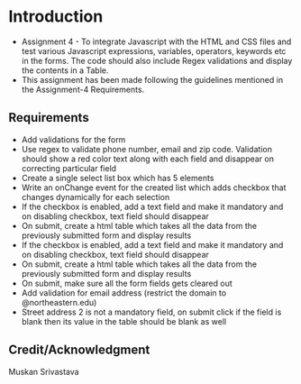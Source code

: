 # Introduction
- Assignment 4 - To integrate Javascript with the HTML and CSS files and test various Javascript expressions, variables, operators, keywords etc in the forms. The code should also include Regex validations and display the contents in a Table.
- This assignment has been made following the guidelines mentioned in the Assignment-4 Requirements.

## Requirements
- Add validations for the form
- Use regex to validate phone number, email and zip code. Validation should show a red color text along with each field and disappear on correcting particular field 
- Create a single select list box which has 5 elements
- Write an onChange event for the created list which adds checkbox that changes dynamically for each selection
- If the checkbox is enabled, add a text field and make it mandatory and on disabling checkbox, text field should disappear 
- On submit, create a html table which takes all the data from the previously submitted form and display results
- If the checkbox is enabled, add a text field and make it mandatory and on disabling checkbox, text field should disappear
- On submit, create a html table which takes all the data from the previously submitted form and display results
- On submit, make sure all the form fields gets cleared out
- Add validation for email address (restrict the domain to @northeastern.edu)
- Street address 2 is not a mandatory field, on submit click if the field is blank then its value in the table should be blank as well

## Credit/Acknowledgment
Muskan Srivastava
